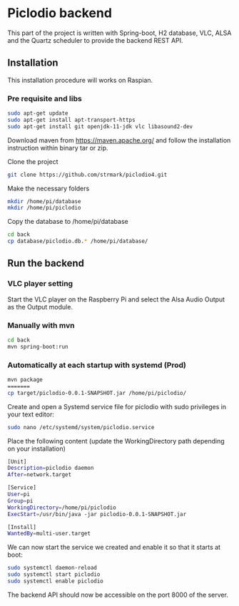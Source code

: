 
# Piclodio backend

This part of the project is written with Spring-boot, H2 database, VLC, ALSA and the Quartz scheduler to provide the backend REST API.

## Installation 
This installation procedure will works on Raspian.

### Pre requisite and libs

``` bash
sudo apt-get update
sudo apt-get install apt-transport-https
sudo apt-get install git openjdk-11-jdk vlc libasound2-dev
```

Download maven from https://maven.apache.org/ and follow the installation instruction within binary tar or zip.

Clone the project
``` bash
git clone https://github.com/strmark/piclodio4.git
```

Make the necessary folders
``` bash
mkdir /home/pi/database
mkdir /home/pi/piclodio
```

Copy the database to /home/pi/database
``` bash
cd back
cp database/piclodio.db.* /home/pi/database/
```

## Run the backend

### VLC player setting
Start the VLC player on the Raspberry Pi and select the Alsa Audio Output as the Output module.

### Manually with mvn
``` bash
cd back
mvn spring-boot:run
```

### Automatically at each startup with systemd (Prod)
``` bash
mvn package
=======
cp target/piclodio-0.0.1-SNAPSHOT.jar /home/pi/piclodio/
```
Create and open a Systemd service file for piclodio with sudo privileges in your text editor:
``` bash
sudo nano /etc/systemd/system/piclodio.service
```

Place the following content (update the WorkingDirectory path depending on your installation)
``` bash
[Unit]
Description=piclodio daemon
After=network.target

[Service]
User=pi
Group=pi
WorkingDirectory=/home/pi/piclodio
ExecStart=/usr/bin/java -jar piclodio-0.0.1-SNAPSHOT.jar

[Install]
WantedBy=multi-user.target
```

We can now start the service we created and enable it so that it starts at boot:
``` bash
sudo systemctl daemon-reload
sudo systemctl start piclodio
sudo systemctl enable piclodio
```

The backend API should now be accessible on the port 8000 of the server.